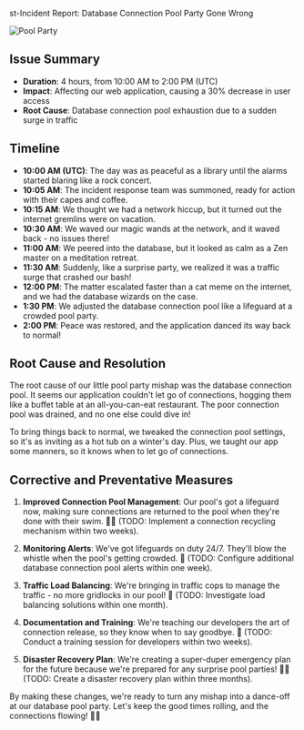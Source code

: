
st-Incident Report: Database Connection Pool Party Gone Wrong

![Pool Party](https://media.giphy.com/media/3o6gDUZSUlYhVJ7fL6/giphy.gif)

## Issue Summary

- **Duration**: 4 hours, from 10:00 AM to 2:00 PM (UTC)
- **Impact**: Affecting our web application, causing a 30% decrease in user access
- **Root Cause**: Database connection pool exhaustion due to a sudden surge in traffic

## Timeline

- **10:00 AM (UTC)**: The day was as peaceful as a library until the alarms started blaring like a rock concert.
- **10:05 AM**: The incident response team was summoned, ready for action with their capes and coffee.
- **10:15 AM**: We thought we had a network hiccup, but it turned out the internet gremlins were on vacation.
- **10:30 AM**: We waved our magic wands at the network, and it waved back - no issues there!
- **11:00 AM**: We peered into the database, but it looked as calm as a Zen master on a meditation retreat.
- **11:30 AM**: Suddenly, like a surprise party, we realized it was a traffic surge that crashed our bash!
- **12:00 PM**: The matter escalated faster than a cat meme on the internet, and we had the database wizards on the case.
- **1:30 PM**: We adjusted the database connection pool like a lifeguard at a crowded pool party.
- **2:00 PM**: Peace was restored, and the application danced its way back to normal!

## Root Cause and Resolution

The root cause of our little pool party mishap was the database connection pool. It seems our application couldn't let go of connections, hogging them like a buffet table at an all-you-can-eat restaurant. The poor connection pool was drained, and no one else could dive in!

To bring things back to normal, we tweaked the connection pool settings, so it's as inviting as a hot tub on a winter's day. Plus, we taught our app some manners, so it knows when to let go of connections.

## Corrective and Preventative Measures

1. **Improved Connection Pool Management**: Our pool's got a lifeguard now, making sure connections are returned to the pool when they're done with their swim. 🏊‍♂️ (TODO: Implement a connection recycling mechanism within two weeks).

2. **Monitoring Alerts**: We've got lifeguards on duty 24/7. They'll blow the whistle when the pool's getting crowded. 🚨 (TODO: Configure additional database connection pool alerts within one week).

3. **Traffic Load Balancing**: We're bringing in traffic cops to manage the traffic - no more gridlocks in our pool! 🚦 (TODO: Investigate load balancing solutions within one month).

4. **Documentation and Training**: We're teaching our developers the art of connection release, so they know when to say goodbye. 👋 (TODO: Conduct a training session for developers within two weeks).

5. **Disaster Recovery Plan**: We're creating a super-duper emergency plan for the future because we're prepared for any surprise pool parties! 🏄‍♂️ (TODO: Create a disaster recovery plan within three months).

By making these changes, we're ready to turn any mishap into a dance-off at our database pool party. Let's keep the good times rolling, and the connections flowing! 🕺💃

